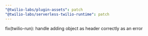 ```yaml
---
"@twilio-labs/plugin-assets": patch
"@twilio-labs/serverless-twilio-runtime": patch
---
```


fix(twilio-run): handle adding object as header correctly as an error
